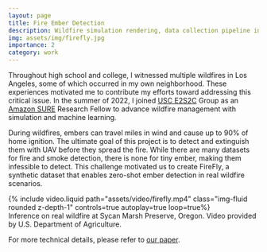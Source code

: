 ```yaml
---
layout: page
title: Fire Ember Detection
description: Wildfire simulation rendering, data collection pipeline in Unreal Engine, tiny ember object detection.
img: assets/img/firefly.jpg
importance: 2
category: work
---
```

Throughout high school and college, I witnessed multiple wildfires in Los Angeles, some of which occurred in my own neighborhood. These experiences motivated me to contribute my efforts toward addressing this critical issue. In the summer of 2022, I joined <a href="https://sites.usc.edu/eessc/">USC E2S2C</a> Group as an <a href="https://viterbischool.usc.edu/news/2022/02/usc-and-amazon-announce-joint-summer-research-program-for-undergraduates/">Amazon SURE</a> Research Fellow to advance wildfire management with simulation and machine learning. 

During wildfires, embers can travel miles in wind and cause up to 90% of home ignition. The ultimate goal of this project is to detect and extinguish them with UAV before they spread the fire. While there are many datasets for fire and smoke detection, there is none for tiny ember, making them infessible to detect. This challenge motivated us to create FireFly, a synthetic dataset that enables zero-shot ember detection in real wildfire scenarios.

<div class="row">
    <div class="col-sm mt-3 mt-md-0">
        {% include video.liquid path="assets/video/firefly.mp4" class="img-fluid rounded z-depth-1" controls=true autoplay=true loop=true%}
    </div>
</div>
<div class="caption">
    Inference on real wildfire at Sycan Marsh Preserve, Oregon. Video provided by U.S. Department of Agriculture.
</div>

For more technical details, please refer to <a href="https://arxiv.org/pdf/2308.03164">our paper</a>. 